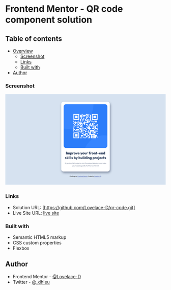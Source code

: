 # Frontend Mentor - QR code component solution

## Table of contents

- [Overview](#overview)
  - [Screenshot](#screenshot)
  - [Links](#links)
  - [Built with](#built-with)
- [Author](#author)

### Screenshot

![screenshot](Screenshot.png)

### Links

- Solution URL: [https://github.com/Lovelace-D/qr-code.git]
- Live Site URL: [live site](https://lovelace-d.github.io/qr-code/)

### Built with

- Semantic HTML5 markup
- CSS custom properties
- Flexbox


## Author

- Frontend Mentor - [@Lovelace-D](https://www.frontendmentor.io/profile/lovelace-d)
- Twitter - [@_dhieu](https://www.twitter.com/_dhieu)
